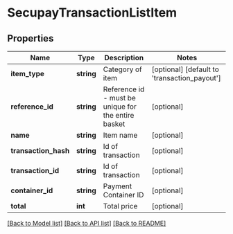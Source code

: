 # SecupayTransactionListItem

## Properties
Name | Type | Description | Notes
------------ | ------------- | ------------- | -------------
**item_type** | **string** | Category of item | [optional] [default to 'transaction_payout']
**reference_id** | **string** | Reference id - must be unique for the entire basket | [optional] 
**name** | **string** | Item name | [optional] 
**transaction_hash** | **string** | Id of transaction | [optional] 
**transaction_id** | **string** | Id of transaction | [optional] 
**container_id** | **string** | Payment Container ID | [optional] 
**total** | **int** | Total price | [optional] 

[[Back to Model list]](../README.md#documentation-for-models) [[Back to API list]](../README.md#documentation-for-api-endpoints) [[Back to README]](../README.md)


